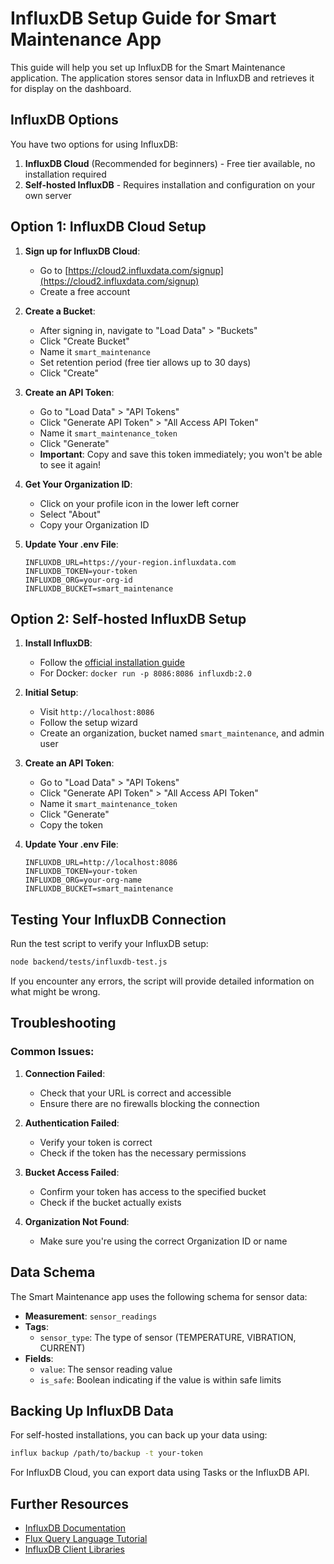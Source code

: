 # InfluxDB Setup Guide for Smart Maintenance App

This guide will help you set up InfluxDB for the Smart Maintenance application. The application stores sensor data in InfluxDB and retrieves it for display on the dashboard.

## InfluxDB Options

You have two options for using InfluxDB:

1. **InfluxDB Cloud** (Recommended for beginners) - Free tier available, no installation required
2. **Self-hosted InfluxDB** - Requires installation and configuration on your own server

## Option 1: InfluxDB Cloud Setup

1. **Sign up for InfluxDB Cloud**:
   - Go to [https://cloud2.influxdata.com/signup](https://cloud2.influxdata.com/signup)
   - Create a free account

2. **Create a Bucket**:
   - After signing in, navigate to "Load Data" > "Buckets"
   - Click "Create Bucket"
   - Name it `smart_maintenance`
   - Set retention period (free tier allows up to 30 days)
   - Click "Create"

3. **Create an API Token**:
   - Go to "Load Data" > "API Tokens"
   - Click "Generate API Token" > "All Access API Token"
   - Name it `smart_maintenance_token`
   - Click "Generate"
   - **Important**: Copy and save this token immediately; you won't be able to see it again!

4. **Get Your Organization ID**:
   - Click on your profile icon in the lower left corner
   - Select "About" 
   - Copy your Organization ID

5. **Update Your .env File**:
   ```
   INFLUXDB_URL=https://your-region.influxdata.com
   INFLUXDB_TOKEN=your-token
   INFLUXDB_ORG=your-org-id
   INFLUXDB_BUCKET=smart_maintenance
   ```

## Option 2: Self-hosted InfluxDB Setup

1. **Install InfluxDB**:
   - Follow the [official installation guide](https://docs.influxdata.com/influxdb/v2/install/)
   - For Docker: `docker run -p 8086:8086 influxdb:2.0`

2. **Initial Setup**:
   - Visit `http://localhost:8086`
   - Follow the setup wizard
   - Create an organization, bucket named `smart_maintenance`, and admin user

3. **Create an API Token**:
   - Go to "Load Data" > "API Tokens"
   - Click "Generate API Token" > "All Access API Token"
   - Name it `smart_maintenance_token`
   - Click "Generate"
   - Copy the token

4. **Update Your .env File**:
   ```
   INFLUXDB_URL=http://localhost:8086
   INFLUXDB_TOKEN=your-token
   INFLUXDB_ORG=your-org-name
   INFLUXDB_BUCKET=smart_maintenance
   ```

## Testing Your InfluxDB Connection

Run the test script to verify your InfluxDB setup:

```bash
node backend/tests/influxdb-test.js
```

If you encounter any errors, the script will provide detailed information on what might be wrong.

## Troubleshooting

### Common Issues:

1. **Connection Failed**: 
   - Check that your URL is correct and accessible
   - Ensure there are no firewalls blocking the connection

2. **Authentication Failed**: 
   - Verify your token is correct
   - Check if the token has the necessary permissions

3. **Bucket Access Failed**:
   - Confirm your token has access to the specified bucket
   - Check if the bucket actually exists

4. **Organization Not Found**:
   - Make sure you're using the correct Organization ID or name

## Data Schema

The Smart Maintenance app uses the following schema for sensor data:

- **Measurement**: `sensor_readings`
- **Tags**:
  - `sensor_type`: The type of sensor (TEMPERATURE, VIBRATION, CURRENT)
- **Fields**:
  - `value`: The sensor reading value
  - `is_safe`: Boolean indicating if the value is within safe limits

## Backing Up InfluxDB Data

For self-hosted installations, you can back up your data using:

```bash
influx backup /path/to/backup -t your-token
```

For InfluxDB Cloud, you can export data using Tasks or the InfluxDB API.

## Further Resources

- [InfluxDB Documentation](https://docs.influxdata.com/influxdb/v2/)
- [Flux Query Language Tutorial](https://docs.influxdata.com/flux/v0/)
- [InfluxDB Client Libraries](https://docs.influxdata.com/influxdb/v2/api-guide/client-libraries/) 